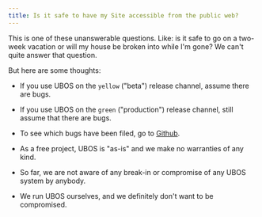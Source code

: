 ```yaml
---
title: Is it safe to have my Site accessible from the public web?
---
```


This is one of these unanswerable questions. Like: is it safe to go on a two-week vacation
or will my house be broken into while I'm gone? We can't quite answer that question.

But here are some thoughts:

* If you use UBOS on the `yellow` ("beta") release channel, assume there are bugs.

* If you use UBOS on the `green` ("production") release channel, still assume that there
  are bugs.

* To see which bugs have been filed, go to [Github](https://github.com/uboslinux/).

* As a free project, UBOS is "as-is" and we make no warranties of any kind.

* So far, we are not aware of any break-in or compromise of any UBOS system by
  anybody.

* We run UBOS ourselves, and we definitely don't want to be compromised.
